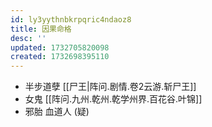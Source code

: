 ```yaml
---
id: ly3yythnbkrpqric4ndaoz8
title: 因果命格
desc: ''
updated: 1732705820098
created: 1732698395110
---
```


- 半步道孽 [[尸王|阵问.剧情.卷2云游.斩尸王]]
- 女鬼 [[阵问.九州.乾州.乾学州界.百花谷.叶锦]]
- 邪胎 血道人 (疑)
